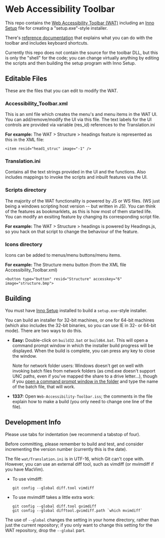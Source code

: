 Web Accessibility Toolbar
=========================

This repo contains the [Web Accessibility Toolbar
(WAT)](http://www.paciellogroup.com/resources/wat) including an [Inno
Setup](http://www.jrsoftware.org/isinfo.php) file for creating a
"setup.exe"-style installer.

There's [reference documentation](documentation.md) that explains what
you can do with the toolbar and includes keyboard shortcuts.

Currently this repo does not contain the source for the toolbar DLL, but
this is only the "shell" for the code; you can change virtually anything
by editing the scripts and then building the setup program with Inno
Setup.

Editable Files
--------------

These are the files that you can edit to modify the WAT.

### Accessibility\_Toolbar.xml

This is an xml file which creates the menu's and menu items in the WAT
UI. You can add/remove/modify the UI via this file. The text labels for
the UI controls are provided via variable (res\_id) references to the
Translation.ini

**For example:** The WAT \> Structure \> headings feature is represented
as this in the XML file:

``` {.xml}
<item resid="head1_struc" image="-1" />
```

### Translation.ini

Contains all the text strings provided in the UI and the functions. Also
includes mappings to invoke the scripts and inbuilt features via the UI.

### Scripts directory

The majority of the WAT functionality is powered by JS or WS files. (WS
just being a windows scripting host version -- but written in JS). You
can think of the features as bookmarklets, as this is how most of them
started life. You can modify an exsiting feature by changing its
corresponding script file.

**For example:** The WAT \> Structure \> headings is powered by
Headings.js, so you hack on that script to change the behaviour of the
feature.

### Icons directory

Icons can be added to menus/menu buttons/menu items.

**For example:** The Structure menu button (from the XML file
Accessibility\_Toolbar.xml)

``` {.xml}
<button type="button" resid="Structure" accesskey="6" image="structure.bmp">
```

Building
--------

You must have [Inno Setup](http://www.jrsoftware.org/isinfo.php)
installed to build a `setup.exe`-style installer.

You can build an installer for 32-bit machines, or one for 64-bit
machines (which also includes the 32-bit binaries, so you can use IE in
32- or 64-bit mode). There are two ways to do this.

-   **Easy:** Double-click on `build32.bat` or `build64.bat`. This will
    open a command prompt window in which the installer build progress
    will be displayed. When the build is complete, you can press any key
    to close the window.

    Note for network folder users: Windows doesn't get on well with
    invoking batch files from network folders (as cmd.exe doesn't
    support UNC paths, even if you've mapped the share to a drive
    letter...), though if you [open a command prompt window in the
    folder](http://stackoverflow.com/a/379804) and type the name of the
    batch file, that will work.

-   **1337:** Open `Web-Accessibility-Toolbar.iss`; the comments in the
    file explain how to make a build (you only need to change one line
    of the file).

Development Info
----------------

Please use tabs for indentation (we recommend a tabstop of four).

Before committing, please remember to build and test, and consider
incrementing the version number (currently this is the date).

The file `wat/Translation.ini` is in UTF-16, which Git can't cope with.
However, you can use an external diff tool, such as vimdiff (or mvimdiff
if you have MacVim).

-   To use vimdiff:

        git config --global diff.tool vimdiff

-   To use mvimdiff takes a little extra work:

        git config --global diff.tool gvimdiff
        git config --global difftool.gvimdiff.path `which mvimdiff`

The use of `--global` changes the setting in your home directory, rather
than just the current repository; if you only want to change this
setting for the WAT repository, drop the `--global` part.

